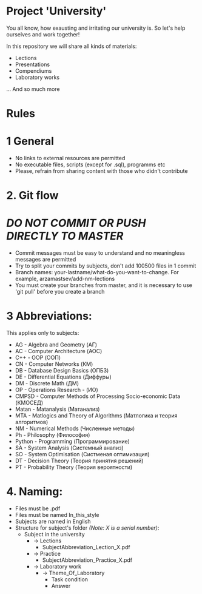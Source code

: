 # Project 'University'

You all know, how exausting and irritating our university is. So let's help ourselves and work together!

In this repository we will share all kinds of materials:
- Lections
- Presentations
- Compendiums
- Laboratory works

... And so much more

# Rules

# 1 General
- No links to external resources are permitted
- No executable files, scripts (except for .sql), programms etc
- Please, refrain from sharing content with those who didn't contribute

# 2. Git flow
# *DO NOT COMMIT OR PUSH DIRECTLY TO MASTER*
- Commit messages must be easy to understand and no meaningless messages are permitted
- Try to split your commits by subjects, don't add 100500 files in 1 commit
- Branch names: your-lastname/what-do-you-want-to-change. For example, arzamastsev/add-nm-lections
- You must create your branches from master, and it is necessary to use 'git pull' before you create a branch

# 3 Abbreviations:
This applies only to subjects:
- AG - Algebra and Geometry (АГ)
- AC - Computer Architecture (АОС)
- C++ - OOP (ООП)
- CN - Computer Networks (КМ)
- DB - Database Design Basics (ОПБЗ)
- DE - Differential Equations (Диффуры)
- DM - Discrete Math (ДМ)
- OP - Operations Research - (ИО)
- CMPSD - Computer Methods of Processing Socio-economic Data (КМОСЕД)
- Matan - Matanalysis (Матанализ)
- MTA - Matlogics and Theory of Algorithms (Матлогика и теория алгоритмов)
- NM - Numerical Methods (Численные методы)
- Ph - Philosophy (Философия)
- Python - Programming (Программирование)
- SA - System Analysis (Системный анализ)
- SO - System Optimisation (Систменая оптимизация)
- DT - Decision Theory (Теория принятия решений)
- PT - Probability Theory (Теория вероятности)

# 4. Naming: 
- Files must be .pdf
- Files must be named In_this_style
- Subjects are named in English
- Structure for subject's folder *(Note: X is a serial number)*: 
  - Subject in the university
    - -> Lections
      - SubjectAbbreviation_Lection_X.pdf
    - -> Practice
      - SubjectAbbreviation_Practice_X.pdf
    - -> Laboratory work
      - -> Theme_Of_Laboratory
        - Task condition
        - Answer
